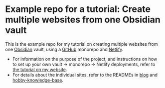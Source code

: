 # Example repo for a tutorial: Create multiple websites from one Obsidian vault

This is the example repo for my tutorial on creating multiple websites from one [Obsidian](https://obsidian.md/) vault, using a [GitHub](https://github.com/) monorepo and [Netlify](https://www.netlify.com/). 

* For information on the purpose of the project, and instructions on how to set up your own vault -> monorepo -> Netlify deployments, refer to [the tutorial on my website](https://www.starfallprojects.co.uk/posts/obsidian-monorepo/).
* For details about the individual sites, refer to the READMEs in [blog](https://github.com/StarfallProjects/obsidian-netlify-monorepo/tree/main/blog) and [hobby-knowledge-base](https://github.com/StarfallProjects/obsidian-netlify-monorepo/tree/main/hobby-knowledge-base).
